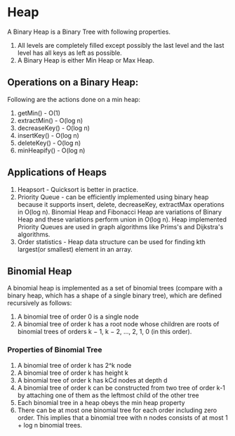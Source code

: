 # Heap
A Binary Heap is a Binary Tree with following properties.
1. All levels are completely filled except possibly the last level and the last
   level has all keys as left as possible.
2. A Binary Heap is either Min Heap or Max Heap.

## Operations on a Binary Heap:
Following are the actions done on a min heap:
1. getMin() - O(1)
2. extractMin() - O(log n)
3. decreaseKey() - O(log n)
4. insertKey() - O(log n)
5. deleteKey() - O(log n)
6. minHeapify() - O(log n)

## Applications of Heaps
1. Heapsort - Quicksort is better in practice.
2. Priority Queue - can be efficiently implemented using binary heap because it
                    supports insert, delete, decreaseKey, extractMax operations
                    in O(log n). Binomial Heap and Fibonacci Heap are
                    variations of Binary Heap and these variations perform
                    union in O(log n). Heap implemented Priority Queues are
                    used in graph algorithms like Prims's and Dijkstra's
                    algorithms.
3. Order statistics - Heap data structure can be used for finding kth
                      largest(or smallest) element in an array.

## Binomial Heap
A binomial heap is implemented as a set of binomial trees (compare with a
binary heap, which has a shape of a single binary tree), which are defined
recursively as follows:
1. A binomial tree of order 0 is a single node
2. A binomial tree of order k has a root node whose children are roots of
   binomial trees of orders k − 1, k − 2, ..., 2, 1, 0 (in this order).
### Properties of Binomial Tree
1. A binomial tree of order k has 2^k node
2. A binomial tree of order k has height k
3. A binomial tree of order k has kCd nodes at depth d
4. A binomial tree of order k can be constructed from two tree of order k-1 by
   attaching one of them as the leftmost child of the other tree
5. Each binomial tree in a heap obeys the min heap property
6. There can be at most one binomial tree for each order including zero order.
   This implies that a binomial tree with n nodes consists of at most 1 + log n
   binomial trees.

